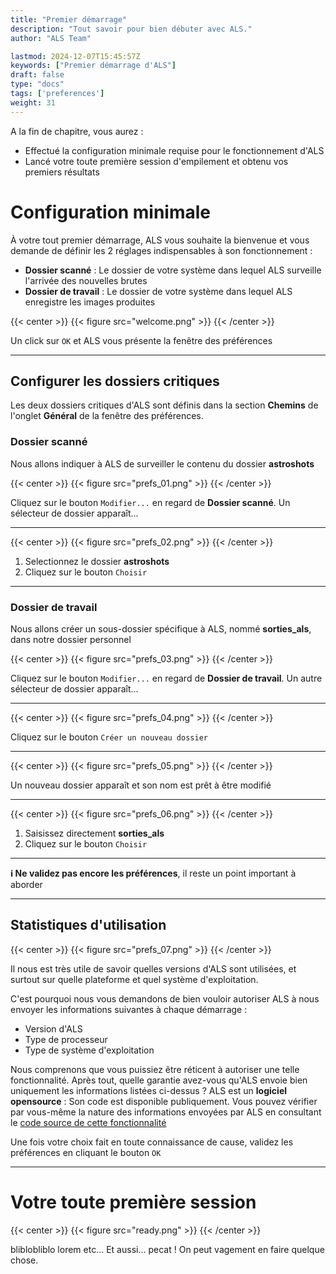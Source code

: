 ```yaml
---
title: "Premier démarrage"
description: "Tout savoir pour bien débuter avec ALS."
author: "ALS Team"

lastmod: 2024-12-07T15:45:57Z
keywords: ["Premier démarrage d'ALS"]
draft: false
type: "docs"
tags: ['preferences']
weight: 31
---
```


A la fin de chapitre, vous aurez :
- Effectué la configuration minimale requise pour le fonctionnement d'ALS
- Lancé votre toute première session d'empilement et obtenu vos premiers résultats

# Configuration minimale

À votre tout premier démarrage, ALS vous souhaite la bienvenue et vous demande de définir les 2 réglages 
indispensables à son fonctionnement :

- **Dossier scanné** : Le dossier de votre système dans lequel ALS surveille l'arrivée des nouvelles brutes
- **Dossier de travail** : Le dossier de votre système dans lequel ALS enregistre les images produites

{{< center >}}
{{< figure src="welcome.png" >}}
{{< /center >}}

Un click sur `OK` et ALS vous présente la fenêtre des préférences

---

## Configurer les dossiers critiques

Les deux dossiers critiques d'ALS sont définis dans la section **Chemins** de l'onglet **Général** de la fenêtre des préférences.

### Dossier scanné

Nous allons indiquer à ALS de surveiller le contenu du dossier **astroshots** 

{{< center >}}
{{< figure src="prefs_01.png" >}}
{{< /center >}}

Cliquez sur le bouton `Modifier...` en regard de **Dossier scanné**. Un sélecteur de dossier apparaît...

---

{{< center >}}
{{< figure src="prefs_02.png" >}}
{{< /center >}}

  1. Selectionnez le dossier **astroshots**
  2. Cliquez sur le bouton `Choisir` 

--- 

### Dossier de travail

Nous allons créer un sous-dossier spécifique à ALS, nommé **sorties_als**, dans notre dossier personnel


{{< center >}}
{{< figure src="prefs_03.png" >}}
{{< /center >}}

Cliquez sur le bouton `Modifier...` en regard de **Dossier de travail**. Un autre sélecteur de dossier apparaît...

---

{{< center >}}
{{< figure src="prefs_04.png" >}}
{{< /center >}}

Cliquez sur le bouton `Créer un nouveau dossier`

---

{{< center >}}
{{< figure src="prefs_05.png" >}}
{{< /center >}}

Un nouveau dossier apparaît et son nom est prêt à être modifié 

---

{{< center >}}
{{< figure src="prefs_06.png" >}}
{{< /center >}}

1. Saisissez directement **sorties_als**
2. Cliquez sur le bouton `Choisir` 

---

**ℹ️ Ne validez pas encore les préférences**, il reste un point important à aborder

---

## Statistiques d'utilisation

{{< center >}}
{{< figure src="prefs_07.png" >}}
{{< /center >}}

Il nous est très utile de savoir quelles versions d'ALS sont utilisées, et surtout sur quelle plateforme et quel
système d'exploitation.

C'est pourquoi nous vous demandons de bien vouloir autoriser ALS à nous envoyer les informations suivantes à chaque 
démarrage :
- Version d'ALS
- Type de processeur
- Type de système d'exploitation

Nous comprenons que vous puissiez être réticent à autoriser une telle fonctionnalité. Après tout, quelle garantie
avez-vous qu'ALS envoie bien uniquement les informations listées ci-dessus ? ALS est un **logiciel opensource** : Son code
est disponible publiquement. Vous pouvez vérifier par vous-même la nature des informations envoyées par ALS en 
consultant le
<a href="https://github.com/deufrai/als/blob/release/0.7/src/als/main.py#L46" target="_blank">code source de cette fonctionnalité</a>

Une fois votre choix fait en toute connaissance de cause, validez les préférences en cliquant le bouton `OK`

---

# Votre toute première session 

{{< center >}}
{{< figure src="ready.png" >}}
{{< /center >}}

bliblobliblo lorem etc... Et aussi... pecat ! On peut vagement en faire quelque chose.